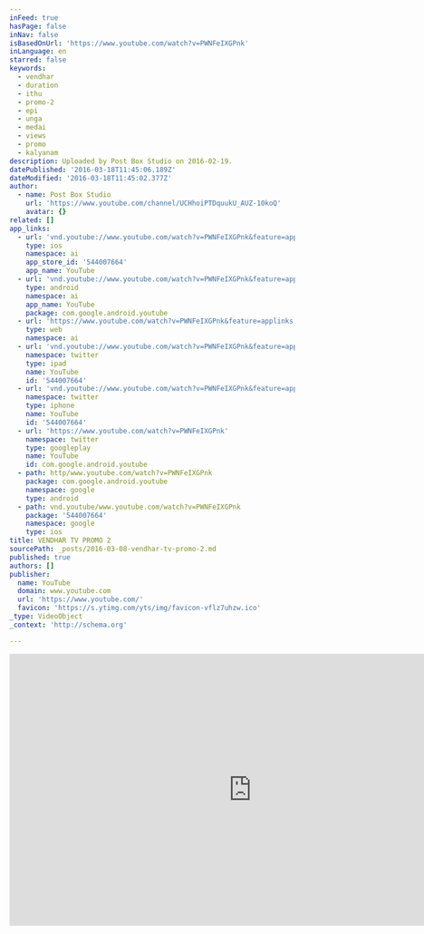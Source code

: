```yaml
---
inFeed: true
hasPage: false
inNav: false
isBasedOnUrl: 'https://www.youtube.com/watch?v=PWNFeIXGPnk'
inLanguage: en
starred: false
keywords:
  - vendhar
  - duration
  - ithu
  - promo-2
  - epi
  - unga
  - medai
  - views
  - promo
  - kalyanam
description: Uploaded by Post Box Studio on 2016-02-19.
datePublished: '2016-03-18T11:45:06.189Z'
dateModified: '2016-03-18T11:45:02.377Z'
author:
  - name: Post Box Studio
    url: 'https://www.youtube.com/channel/UCHhoiPTDquukU_AUZ-10koQ'
    avatar: {}
related: []
app_links:
  - url: 'vnd.youtube://www.youtube.com/watch?v=PWNFeIXGPnk&feature=applinks'
    type: ios
    namespace: ai
    app_store_id: '544007664'
    app_name: YouTube
  - url: 'vnd.youtube://www.youtube.com/watch?v=PWNFeIXGPnk&feature=applinks'
    type: android
    namespace: ai
    app_name: YouTube
    package: com.google.android.youtube
  - url: 'https://www.youtube.com/watch?v=PWNFeIXGPnk&feature=applinks'
    type: web
    namespace: ai
  - url: 'vnd.youtube://www.youtube.com/watch?v=PWNFeIXGPnk&feature=applinks'
    namespace: twitter
    type: ipad
    name: YouTube
    id: '544007664'
  - url: 'vnd.youtube://www.youtube.com/watch?v=PWNFeIXGPnk&feature=applinks'
    namespace: twitter
    type: iphone
    name: YouTube
    id: '544007664'
  - url: 'https://www.youtube.com/watch?v=PWNFeIXGPnk'
    namespace: twitter
    type: googleplay
    name: YouTube
    id: com.google.android.youtube
  - path: http/www.youtube.com/watch?v=PWNFeIXGPnk
    package: com.google.android.youtube
    namespace: google
    type: android
  - path: vnd.youtube/www.youtube.com/watch?v=PWNFeIXGPnk
    package: '544007664'
    namespace: google
    type: ios
title: VENDHAR TV PROMO 2
sourcePath: _posts/2016-03-08-vendhar-tv-promo-2.md
published: true
authors: []
publisher:
  name: YouTube
  domain: www.youtube.com
  url: 'https://www.youtube.com/'
  favicon: 'https://s.ytimg.com/yts/img/favicon-vflz7uhzw.ico'
_type: VideoObject
_context: 'http://schema.org'

---
```

<iframe src="https://cdn.embedly.com/widgets/media.html?src=https%3A%2F%2Fwww.youtube.com%2Fembed%2FPWNFeIXGPnk%3Ffeature%3Doembed&amp;url=https%3A%2F%2Fwww.youtube.com%2Fwatch%3Fv%3DPWNFeIXGPnk&amp;image=https%3A%2F%2Fi.ytimg.com%2Fvi%2FPWNFeIXGPnk%2Fhqdefault.jpg&amp;key=b7d04c9b404c499eba89ee7072e1c4f7&amp;type=text%2Fhtml&amp;schema=youtube" width="854" height="480" scrolling="no" frameborder="0" allowfullscreen="allowfullscreen" style=""></iframe>